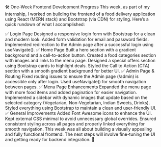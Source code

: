 🛠️ One-Week Frontend Development Progress
This week, as part of my internship, I worked on building the frontend of a food delivery application using React (MERN stack) and Bootstrap (via CDN) for styling. Here’s a quick rundown of what I accomplished:

✅ Login Page
Designed a responsive login form with Bootstrap for a clean and modern look.
Added form validation for email and password fields.
Implemented redirection to the Admin page after a successful login using useNavigate().
✅ Home Page
Built a hero section with a gradient background and a call-to-action button.
Created a food categories section with images and links to the menu page.
Designed a special offers section using Bootstrap cards to highlight deals.
Styled the Call to Action (CTA) section with a smooth gradient background for better UI.
✅ Admin Page & Routing
Fixed routing issues to ensure the Admin page (/admin) is accessible only after login.
Used useNavigate() for smooth navigation between pages.
✅ Menu Page Enhancements
Expanded the menu page with more food items and added pagination for easier navigation.
Implemented a sidebar with dynamic images that update based on the selected category (Vegetarian, Non-Vegetarian, Indian Sweets, Drinks).
Styled everything using Bootstrap to maintain a clean and user-friendly UI.
✅ General Improvements
Added Font Awesome icons to enhance the UI.
Kept external CSS minimal to avoid unnecessary global overrides.
Ensured consistent styling across all pages and properly linked everything for smooth navigation.
This week was all about building a visually appealing and fully functional frontend. The next steps will involve fine-tuning the UI and getting ready for backend integration. 🚀
